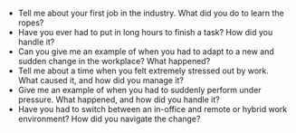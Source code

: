 - Tell me about your first job in the industry. What did you do to learn the ropes?
- Have you ever had to put in long hours to finish a task? How did you handle it?
- Can you give me an example of when you had to adapt to a new and sudden change in the workplace? What happened?
- Tell me about a time when you felt extremely stressed out by work. What caused it, and how did you manage it?
- Give me an example of when you had to suddenly perform under pressure. What happened, and how did you handle it?
- Have you had to switch between an in-office and remote or hybrid work environment? How did you navigate the change?
